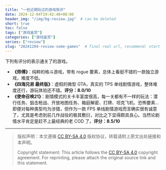 ```yaml
---
title: "一些近期玩过的游戏简评"
date: 2024-12-04T19:42:40+08:00
header_img: "/img/bg-review.jpg"  # can be deleted
short: true
toc: false
tags: ["游戏鉴赏"]
categories: ["游戏鉴赏"]
series: ["review"] 
slug: "20241204-review-some-games"  # final real url, recommend: start by date, follow lower case words with hyphen splitter. E.g., `20230316-text-title`
---
```


下列有评分的表示通关了的游戏。

- **《师傅》**：纯粹的格斗游戏，带有 rogue 要素，总体上看挺不错的一款独立游戏，难度不低。
- **《四海兄弟 最终版》**：虚假的微型 GTA，真实的 TPS 单线剧情游戏，整体难度还行，游玩体验还不错。**评分：8.0/10**
- **《使命召唤21》**：剧情模式的关卡丰富度很高，每一关都有不一样的玩法：潜行任务、狙击枪战、开放地图任务、箱庭解密、打牌、坦克飞机、恐怖要素...即便对每种类型均为涉猎，但作为一款 FPS 单线剧情游戏而言确实很有诚意了，尤其是考虑到前几作战役的极其敷衍，对比之下显得颇具良心。当然论剧情水平肯定是赶不上最经典的老 COD 了。**评分：8.5/10**

---

> 版权声明：本文遵循 [CC BY-SA 4.0](https://creativecommons.org/licenses/by-sa/4.0/deed.zh) 版权协议，转载请附上原文出处链接和本声明。
>
> Copyright statement: This article follows the [CC BY-SA 4.0](https://creativecommons.org/licenses/by-sa/4.0/deed.en) copyright agreement. For reprinting, please attach the original source link and this statement.
